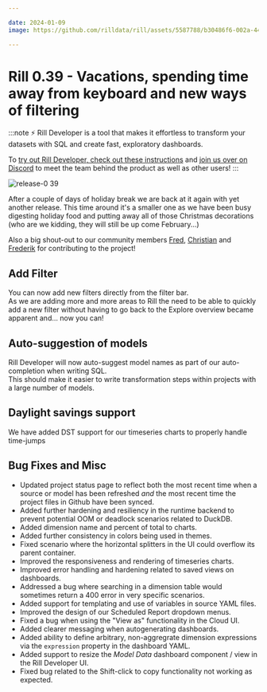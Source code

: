```yaml
---

date: 2024-01-09
image: https://github.com/rilldata/rill/assets/5587788/b30486f6-002a-445d-8a1b-955b6ec0066d

---
```


# Rill 0.39 - Vacations, spending time away from keyboard and new ways of filtering

:::note
⚡ Rill Developer is a tool that makes it effortless to transform your datasets with SQL and create fast, exploratory dashboards.

To [try out Rill Developer, check out these instructions](/get-started/install) and [join us over on Discord](https://discord.gg/TatjVY32) to meet the team behind the product as well as other users!
:::

![release-0 39](https://cdn.rilldata.com/docs/release-notes/release-0.39-gif)
  
After a couple of days of holiday break we are back at it again with yet another release. This time around it's a smaller one as we have been busy digesting holiday food and putting away all of those Christmas decorations (who are we kidding, they will still be up come February...)

Also a big shout-out to our community members [Fred](https://github.com/fredguth), [Christian](https://github.com/cwarden) and [Frederik](https://github.com/Fredehagelund92) for contributing to the project!

## Add Filter
You can now add new filters directly from the filter bar.  
As we are adding more and more areas to Rill the need to be able to quickly add a new filter without having to go back to the Explore overview became apparent and... now you can!
  
## Auto-suggestion of models
Rill Developer will now auto-suggest model names as part of our auto-completion when writing SQL.  
This should make it easier to write transformation steps within projects with a large number of models.
  
## Daylight savings support
We have added DST support for our timeseries charts to properly handle time-jumps
  
## Bug Fixes and Misc
- Updated project status page to reflect both the most recent time when a source or model has been refreshed _and_ the most recent time the project files in Github have been synced.
- Added further hardening and resiliency in the runtime backend to prevent potential OOM or deadlock scenarios related to DuckDB.
- Added dimension name and percent of total to charts.
- Added further consistency in colors being used in themes.
- Fixed scenario where the horizontal splitters in the UI could overflow its parent container.
- Improved the responsiveness and rendering of timeseries charts.
- Improved error handling and hardening related to saved views on dashboards.
- Addressed a bug where searching in a dimension table would sometimes return a 400 error in very specific scenarios.
- Added support for templating and use of variables in source YAML files.
- Improved the design of our Scheduled Report dropdown menus.
- Fixed a bug when using the "View as" functionality in the Cloud UI.
- Added clearer messaging when autogenerating dashboards.
- Added ability to define arbitrary, non-aggregrate dimension expressions via the `expression` property in the dashboard YAML.
- Added support to resize the _Model Data_ dashboard component / view in the Rill Developer UI.
- Fixed bug related to the Shift-click to copy functionality not working as expected.
